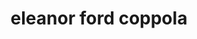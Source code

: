 ---
title: "eleanor ford coppola"
id: tag.id
permalink: "/tags/eleanor%20ford%20coppola"
videos: [475]
---